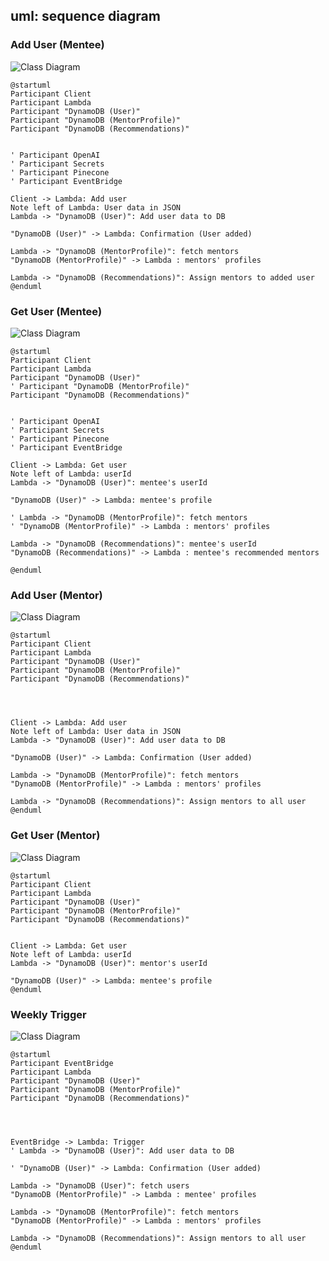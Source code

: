 ## uml: sequence diagram

### Add User (Mentee)


![Class Diagram](http://www.plantuml.com/plantuml/proxy?src=https://raw.githubusercontent.com/mmgathena/seq/refs/heads/main/add_user.md)

```plantuml
@startuml
Participant Client
Participant Lambda
Participant "DynamoDB (User)"
Participant "DynamoDB (MentorProfile)"
Participant "DynamoDB (Recommendations)"


' Participant OpenAI
' Participant Secrets
' Participant Pinecone
' Participant EventBridge

Client -> Lambda: Add user
Note left of Lambda: User data in JSON
Lambda -> "DynamoDB (User)": Add user data to DB

"DynamoDB (User)" -> Lambda: Confirmation (User added)

Lambda -> "DynamoDB (MentorProfile)": fetch mentors
"DynamoDB (MentorProfile)" -> Lambda : mentors' profiles

Lambda -> "DynamoDB (Recommendations)": Assign mentors to added user
@enduml
```

### Get User (Mentee)


![Class Diagram](http://www.plantuml.com/plantuml/proxy?src=https://raw.githubusercontent.com/mmgathena/seq/refs/heads/main/get_user1.md)


```plantuml
@startuml
Participant Client
Participant Lambda
Participant "DynamoDB (User)"
' Participant "DynamoDB (MentorProfile)"
Participant "DynamoDB (Recommendations)"


' Participant OpenAI
' Participant Secrets
' Participant Pinecone
' Participant EventBridge

Client -> Lambda: Get user
Note left of Lambda: userId
Lambda -> "DynamoDB (User)": mentee's userId

"DynamoDB (User)" -> Lambda: mentee's profile

' Lambda -> "DynamoDB (MentorProfile)": fetch mentors
' "DynamoDB (MentorProfile)" -> Lambda : mentors' profiles

Lambda -> "DynamoDB (Recommendations)": mentee's userId
"DynamoDB (Recommendations)" -> Lambda : mentee's recommended mentors

@enduml
```

### Add User (Mentor)

![Class Diagram](http://www.plantuml.com/plantuml/proxy?src=https://raw.githubusercontent.com/mmgathena/seq/refs/heads/main/add_mentor.md)


```plantuml
@startuml
Participant Client
Participant Lambda
Participant "DynamoDB (User)"
Participant "DynamoDB (MentorProfile)"
Participant "DynamoDB (Recommendations)"




Client -> Lambda: Add user
Note left of Lambda: User data in JSON
Lambda -> "DynamoDB (User)": Add user data to DB

"DynamoDB (User)" -> Lambda: Confirmation (User added)

Lambda -> "DynamoDB (MentorProfile)": fetch mentors
"DynamoDB (MentorProfile)" -> Lambda : mentors' profiles

Lambda -> "DynamoDB (Recommendations)": Assign mentors to all user
@enduml
```

### Get User (Mentor)

![Class Diagram](http://www.plantuml.com/plantuml/proxy?src=https://raw.githubusercontent.com/mmgathena/seq/refs/heads/main/get_mentor.md)


```plantuml
@startuml
Participant Client
Participant Lambda
Participant "DynamoDB (User)"
Participant "DynamoDB (MentorProfile)"
Participant "DynamoDB (Recommendations)"


Client -> Lambda: Get user
Note left of Lambda: userId
Lambda -> "DynamoDB (User)": mentor's userId

"DynamoDB (User)" -> Lambda: mentee's profile
@enduml
```


### Weekly Trigger

![Class Diagram](http://www.plantuml.com/plantuml/proxy?src=https://raw.githubusercontent.com/mmgathena/seq/refs/heads/main/eventbridge.md)


```plantuml
@startuml
Participant EventBridge
Participant Lambda
Participant "DynamoDB (User)"
Participant "DynamoDB (MentorProfile)"
Participant "DynamoDB (Recommendations)"




EventBridge -> Lambda: Trigger
' Lambda -> "DynamoDB (User)": Add user data to DB

' "DynamoDB (User)" -> Lambda: Confirmation (User added)

Lambda -> "DynamoDB (User)": fetch users
"DynamoDB (MentorProfile)" -> Lambda : mentee' profiles

Lambda -> "DynamoDB (MentorProfile)": fetch mentors
"DynamoDB (MentorProfile)" -> Lambda : mentors' profiles

Lambda -> "DynamoDB (Recommendations)": Assign mentors to all user
@enduml
```


<!-- ```
' Participant OpenAI
' Participant Secrets
' Participant Pinecone
' Participant EventBridge
' Lambda -> OpenAI: Send text for embedding
' OpenAI -> Lambda: Return embeddings
' Lambda -> Secrets: Retrieve API keys or credentials
' Secrets -> Lambda: Provide API keys or credentials
' Lambda -> Pinecone: Store/retrieve embeddings
' Pinecone -> Lambda: Return embeddings based on userid
' Lambda -> EventBridge: Trigger events
```
  


```plantuml
@startuml
Participant Client
Participant Lambda
Participant DynamoDB
' Participant OpenAI
' Participant Secrets
' Participant Pinecone
' Participant EventBridge

Client -> Lambda: Add user
Lambda -> DynamoDB: Add user data to DB
' Lambda -> OpenAI: Send text for embedding
' OpenAI -> Lambda: Return embeddings
' Lambda -> Secrets: Retrieve API keys or credentials
' Secrets -> Lambda: Provide API keys or credentials
' Lambda -> Pinecone: Store/retrieve embeddings
' Pinecone -> Lambda: Return embeddings based on userid
' Lambda -> EventBridge: Trigger events
@enduml
``` -->




